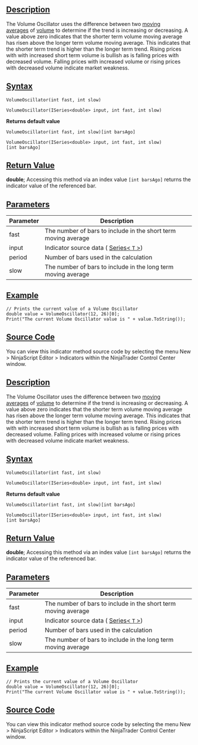 ## [Description](https://developer.ninjatrader.com/docs/desktop/volume_oscillator\#description)

The Volume Oscillator uses the difference between two [moving averages](https://developer.ninjatrader.com/docs/desktop/moving_average_simple_sma) of [volume](https://developer.ninjatrader.com/docs/desktop/volume) to determine if the trend is increasing or decreasing. A value above zero indicates that the shorter term volume moving average has risen above the longer term volume moving average. This indicates that the shorter term trend is higher than the longer term trend. Rising prices with with increased short term volume is bullish as is falling prices with decreased volume. Falling prices with increased volume or rising prices with decreased volume indicate market weakness.

## [Syntax](https://developer.ninjatrader.com/docs/desktop/volume_oscillator\#syntax)

`VolumeOscillator(int fast, int slow)`

`VolumeOscillator(ISeries<double> input, int fast, int slow)`

**Returns default value**

`VolumeOscillator(int fast, int slow)[int barsAgo]`

`VolumeOscillator(ISeries<double> input, int fast, int slow) [int barsAgo]`

## [Return Value](https://developer.ninjatrader.com/docs/desktop/volume_oscillator\#return-value)

**double**; Accessing this method via an index value `[int barsAgo]` returns the indicator value of the referenced bar.

## [Parameters](https://developer.ninjatrader.com/docs/desktop/volume_oscillator\#parameters)

| Parameter | Description |
| --- | --- |
| fast | The number of bars to include in the short term moving average |
| input | Indicator source data ( [Series< `T` >](https://developer.ninjatrader.com/docs/desktop/seriest)) |
| period | Number of bars used in the calculation |
| slow | The number of bars to include in the long term moving average |

## [Example](https://developer.ninjatrader.com/docs/desktop/volume_oscillator\#example)

```jsx-150469391 csharp
// Prints the current value of a Volume Oscillator
double value = VolumeOscillator(12, 26)[0];
Print("The current Volume Oscillator value is " + value.ToString());

```

## [Source Code](https://developer.ninjatrader.com/docs/desktop/volume_oscillator\#source-code)

You can view this indicator method source code by selecting the menu New > NinjaScript Editor > Indicators within the NinjaTrader Control Center window.

## [Description](https://developer.ninjatrader.com/docs/desktop/volume_oscillator\#description)

The Volume Oscillator uses the difference between two [moving averages](https://developer.ninjatrader.com/docs/desktop/moving_average_simple_sma) of [volume](https://developer.ninjatrader.com/docs/desktop/volume) to determine if the trend is increasing or decreasing. A value above zero indicates that the shorter term volume moving average has risen above the longer term volume moving average. This indicates that the shorter term trend is higher than the longer term trend. Rising prices with with increased short term volume is bullish as is falling prices with decreased volume. Falling prices with increased volume or rising prices with decreased volume indicate market weakness.

## [Syntax](https://developer.ninjatrader.com/docs/desktop/volume_oscillator\#syntax)

`VolumeOscillator(int fast, int slow)`

`VolumeOscillator(ISeries<double> input, int fast, int slow)`

**Returns default value**

`VolumeOscillator(int fast, int slow)[int barsAgo]`

`VolumeOscillator(ISeries<double> input, int fast, int slow) [int barsAgo]`

## [Return Value](https://developer.ninjatrader.com/docs/desktop/volume_oscillator\#return-value)

**double**; Accessing this method via an index value `[int barsAgo]` returns the indicator value of the referenced bar.

## [Parameters](https://developer.ninjatrader.com/docs/desktop/volume_oscillator\#parameters)

| Parameter | Description |
| --- | --- |
| fast | The number of bars to include in the short term moving average |
| input | Indicator source data ( [Series< `T` >](https://developer.ninjatrader.com/docs/desktop/seriest)) |
| period | Number of bars used in the calculation |
| slow | The number of bars to include in the long term moving average |

## [Example](https://developer.ninjatrader.com/docs/desktop/volume_oscillator\#example)

```jsx-150469391 csharp
// Prints the current value of a Volume Oscillator
double value = VolumeOscillator(12, 26)[0];
Print("The current Volume Oscillator value is " + value.ToString());

```

## [Source Code](https://developer.ninjatrader.com/docs/desktop/volume_oscillator\#source-code)

You can view this indicator method source code by selecting the menu New > NinjaScript Editor > Indicators within the NinjaTrader Control Center window.